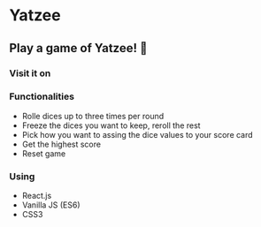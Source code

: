 # Yatzee

## Play a game of Yatzee! :game_die:

### Visit it on


### Functionalities
* Rolle dices up to three times per round
* Freeze the dices you want to keep, reroll the rest
* Pick how you want to assing the dice values to your score card
* Get the highest score
* Reset game

### Using
* React.js
* Vanilla JS (ES6)
* CSS3